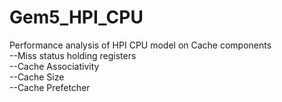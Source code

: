 # Gem5_HPI_CPU
Performance analysis of HPI CPU model on Cache components</br>
--Miss status holding registers</br>
--Cache Associativity</br>
--Cache Size</br>
--Cache Prefetcher

